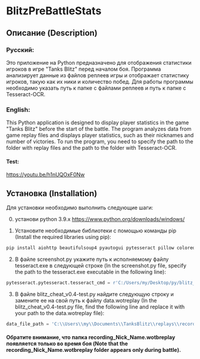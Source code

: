 # BlitzPreBattleStats

## Описание (Description)

### Русский:

Это приложение на Python предназначено для отображения статистики игроков в игре "Tanks Blitz" перед началом боя. Программа анализирует данные из файлов реплеев игры и отображает статистику игроков, такую как их ники и количество побед. Для работы программы необходимо указать путь к папке с файлами реплеев и путь к папке с Tesseract-OCR.

### English:

This Python application is designed to display player statistics in the game "Tanks Blitz" before the start of the battle. The program analyzes data from game replay files and displays player statistics, such as their nicknames and number of victories. To run the program, you need to specify the path to the folder with replay files and the path to the folder with Tesseract-OCR.

#### Test:
https://youtu.be/h1nUQOxF0Nw

## Установка (Installation)
Для установки необходимо выполнить следующие шаги:

0.  установи python 3.9.x 
https://www.python.org/downloads/windows/ 

1. Установите необходимые библиотеки с помощью команды pip (Install the required libraries using pip):
```bash
pip install aiohttp beautifulsoup4 pyautogui pytesseract pillow colored
```

2. В файле screenshot.py укажите путь к исполняемому файлу tesseract.exe в следующей строке (In the screenshot.py file, specify the path to the tesseract.exe executable in the following line):
```python
pytesseract.pytesseract.tesseract_cmd = r'C:/Users/my/Desktop/py/blitz_cheat/blitz_api/Tesseract-OCR/tesseract.exe'
```

3. В файле blitz_cheat_v0.4-test.py найдите следующую строку и замените ее на свой путь к файлу data.wotreplay (In the blitz_cheat_v0.4-test.py file, find the following line and replace it with your path to the data.wotreplay file):
```python
data_file_path = 'C:\\Users\\my\\Documents\\TanksBlitz\\replays\\recording_Nick_Name.wotbreplay\\data.wotreplay'
```
#### Обратите внимание, что папка recording_Nick_Name.wotbreplay появляется только во время боя (Note that the recording_Nick_Name.wotbreplay folder appears only during battle).
